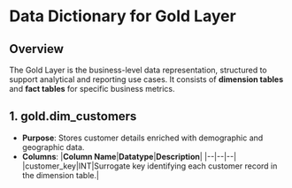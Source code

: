 # Data Dictionary for Gold Layer

## Overview
The Gold Layer is the business-level data representation, structured to support analytical and reporting use cases. It consists of **dimension tables** and **fact tables** for specific business metrics.

## 1. gold.dim_customers

- **Purpose**: Stores customer details enriched with demographic and geographic data.
- **Columns**:
|**Column Name**|**Datatype**|**Description**|
|--|--|--|
|customer_key|INT|Surrogate key identifying each customer record in the dimension table.| 
